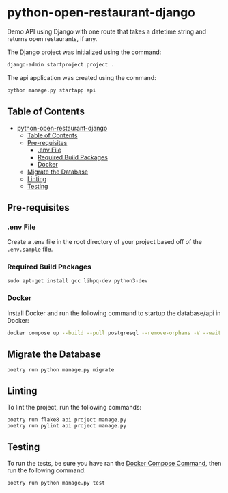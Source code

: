 # python-open-restaurant-django

Demo API using Django with one route that takes a datetime string and returns open restaurants, if any.

The Django project was initialized using the command:

```sh
django-admin startproject project .
```

The api application was created using the command:

```sh
python manage.py startapp api
```

## Table of Contents

- [python-open-restaurant-django](#python-open-restaurant-django)
  - [Table of Contents](#table-of-contents)
  - [Pre-requisites](#pre-requisites)
    - [.env File](#env-file)
    - [Required Build Packages](#required-build-packages)
    - [Docker](#docker)
  - [Migrate the Database](#migrate-the-database)
  - [Linting](#linting)
  - [Testing](#testing)

## Pre-requisites

### .env File

Create a .env file in the root directory of your project based off of the `.env.sample` file.

### Required Build Packages

```shell
sudo apt-get install gcc libpq-dev python3-dev
```

### Docker

Install Docker and run the following command to startup the database/api in Docker:

```sh
docker compose up --build --pull postgresql --remove-orphans -V --wait
```

## Migrate the Database

```shell
poetry run python manage.py migrate
```

## Linting

To lint the project, run the following commands:

```shell
poetry run flake8 api project manage.py
poetry run pylint api project manage.py
```

## Testing

To run the tests, be sure you have ran the [Docker Compose Command](#docker), then run the following command:

```sh
poetry run python manage.py test
```
